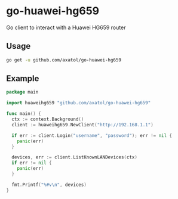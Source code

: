 # go-huawei-hg659

Go client to interact with a Huawei HG659 router

## Usage

```bash
go get -u github.com/axatol/go-huawei-hg659
```

## Example

```go
package main

import huaweihg659 "github.com/axatol/go-huawei-hg659"

func main() {
  ctx := context.Background()
  client := huaweihg659.NewClient("http://192.168.1.1")

  if err := client.Login("username", "password"); err != nil {
    panic(err)
  }

  devices, err := client.ListKnownLANDevices(ctx)
  if err != nil {
    panic(err)
  }

  fmt.Printf("%#v\n", devices)
}
```
